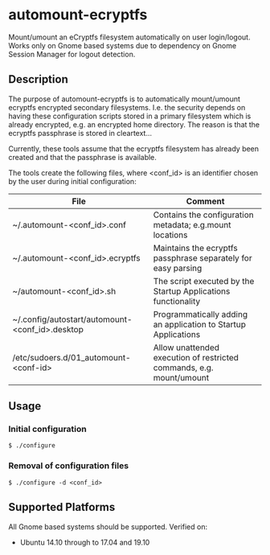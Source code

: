 # automount-ecryptfs
Mount/umount an eCryptfs filesystem automatically on user login/logout.
Works only on Gnome based systems due to dependency on Gnome Session Manager for logout detection.

## Description
The purpose of automount-ecryptfs is to automatically mount/umount ecryptfs encrypted secondary filesystems. I.e. the security depends on having these configuration scripts stored in a primary filesystem which is already encrypted, e.g. an encrypted home directory. The reason is that the ecryptfs passphrase is stored in cleartext...       

Currently, these tools assume that the ecryptfs filesystem has already been created and that the passphrase is available. 

The tools create the following files, where \<conf_id\> is an identifier chosen by the user during initial configuration:

| File | Comment |
| ---- | ------- |
| ~/.automount-\<conf_id\>.conf | Contains the configuration metadata; e.g.mount locations |
| ~/.automount-\<conf_id\>.ecryptfs | Maintains the ecryptfs passphrase separately for easy parsing |
| ~/automount-\<conf_id\>.sh | The script executed by the Startup Applications functionality |
| ~/.config/autostart/automount-\<conf_id\>.desktop | Programmatically adding an application to Startup Applications |
| /etc/sudoers.d/01_automount-\<conf-id\> | Allow unattended execution of restricted commands, e.g. mount/umount |

## Usage
### Initial configuration
`$ ./configure`

### Removal of configuration files
`$ ./configure -d <conf_id>`

## Supported Platforms
All Gnome based systems should be supported. Verified on:
* Ubuntu 14.10 through to 17.04 and 19.10
